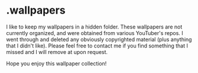 # .wallpapers
I like to keep my wallpapers in a hidden folder. These wallpapers are not currently organized, and were obtained from various YouTuber's repos.
I went through and deleted any obviously copyrighted material (plus anything that I didn't like). Please feel free to contact me if you find something that I missed and I will remove at upon request.

Hope you enjoy this wallpaper collection!
